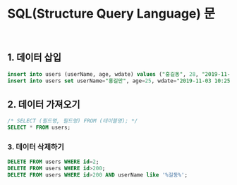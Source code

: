 # SQL(Structure Query Language) 문

<br>

## 1. 데이터 삽입
```sql
insert into users (userName, age, wdate) values ("홍길동", 28, "2019-11-03 10:20:11");
insert into users set userName="홍길만", age=25, wdate="2019-11-03 10:25:35";
```
## 2. 데이터 가져오기
```sql
/* SELECT (필드명, 필드명) FROM (테이블명); */
SELECT * FROM users;
```
### 3. 데이터 삭제하기
```sql
DELETE FROM users WHERE id=2;
DELETE FROM users WHERE id>200;
DELETE FROM users WHERE id>200 AND userName like '%길동%';
```